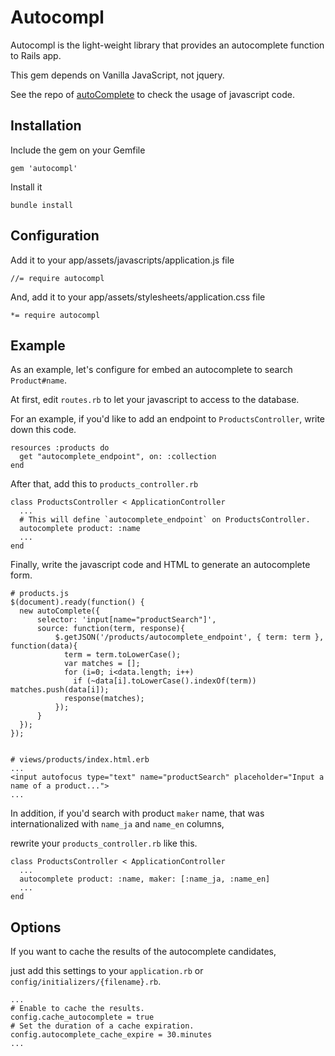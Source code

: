 Autocompl
====

Autocompl is the light-weight library that provides an autocomplete function to Rails app.

This gem depends on Vanilla JavaScript, not jquery.

See the repo of [autoComplete](https://github.com/Pixabay/JavaScript-autoComplete) to check the usage of javascript code.

## Installation

Include the gem on your Gemfile

```
gem 'autocompl'
```

Install it

```
bundle install
```

## Configuration

Add it to your app/assets/javascripts/application.js file

```
//= require autocompl
```

And, add it to your app/assets/stylesheets/application.css file

```
*= require autocompl
```

## Example

As an example, let's configure for embed an autocomplete to search `Product#name`.

At first, edit `routes.rb` to let your javascript to access to the database.

For an example, if you'd like to add an endpoint to `ProductsController`, write down this code.

```
resources :products do
  get "autocomplete_endpoint", on: :collection
end
```

After that, add this to `products_controller.rb`

```
class ProductsController < ApplicationController
  ...
  # This will define `autocomplete_endpoint` on ProductsController.
  autocomplete product: :name
  ...
end
```

Finally, write the javascript code and HTML to generate an autocomplete form.

```
# products.js
$(document).ready(function() {
  new autoComplete({
      selector: 'input[name="productSearch"]',
      source: function(term, response){
          $.getJSON('/products/autocomplete_endpoint', { term: term }, function(data){
            term = term.toLowerCase();
            var matches = [];
            for (i=0; i<data.length; i++)
              if (~data[i].toLowerCase().indexOf(term)) matches.push(data[i]);
            response(matches);
          });
      }
  });
});


# views/products/index.html.erb
...
<input autofocus type="text" name="productSearch" placeholder="Input a name of a product...">
...
```

In addition, if you'd search with product `maker` name, that was internationalized with `name_ja` and `name_en` columns,

rewrite your `products_controller.rb` like this.

```
class ProductsController < ApplicationController
  ...
  autocomplete product: :name, maker: [:name_ja, :name_en]
  ...
end
```

## Options

If you want to cache the results of the autocomplete candidates,

just add this settings to your `application.rb` or `config/initializers/{filename}.rb`.

```
...
# Enable to cache the results.
config.cache_autocomplete = true
# Set the duration of a cache expiration.
config.autocomplete_cache_expire = 30.minutes
...
```
